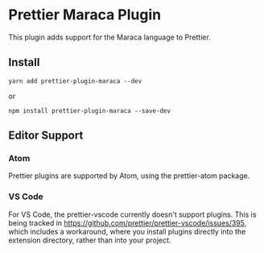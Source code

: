 # Prettier Maraca Plugin

This plugin adds support for the Maraca language to Prettier.

## Install

```
yarn add prettier-plugin-maraca --dev
```

or

```
npm install prettier-plugin-maraca --save-dev
```

## Editor Support

### Atom

Prettier plugins are supported by Atom, using the prettier-atom package.

### VS Code

For VS Code, the prettier-vscode currently doesn't support plugins. This is being tracked in https://github.com/prettier/prettier-vscode/issues/395, which includes a workaround, where you install plugins directly into the extension directory, rather than into your project.
